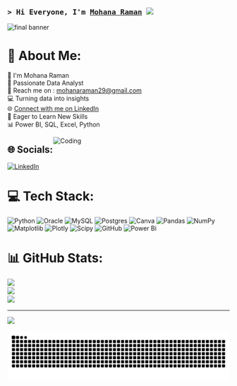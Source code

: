 ### <samp>&gt; Hi Everyone, I'm <a href="https://Mohana.netlify.app" target="_blank">Mohana Raman</a> <img src="https://media.giphy.com/media/hvRJCLFzcasrR4ia7z/giphy.gif" width="25"> </samp>



![final banner](https://github.com/user-attachments/assets/fa0abe21-9762-4b41-8222-11b61e3c78d9)



# 💫 About Me:
   💫  I'm Mohana Raman<br>   🎯  Passionate Data Analyst<br>   📧 Reach me on : mohanaraman29@gmail.com <br>   💻  Turning data into insights <br>     🌐 [Connect with me on LinkedIn](https://www.linkedin.com/in/mohana29)<br>   🌱  Eager to Learn New Skills<br>    📊  Power BI, SQL, Excel, Python<br>  
 
<img align="right" alt="Coding" width="400" src="https://user-images.githubusercontent.com/73159092/106097036-9e8f2980-615c-11eb-9860-5aa437be7fc9.gif">


## 🌐 Socials:
[![LinkedIn](https://img.shields.io/badge/LinkedIn-Connect-blue?style=flat-square&logo=linkedin)](https://www.linkedin.com/in/mohana29/)

  
# 💻 Tech Stack:
![Python](https://img.shields.io/badge/python-3670A0?style=for-the-badge&logo=python&logoColor=ffdd54) ![Oracle](https://img.shields.io/badge/Oracle-F80000?style=for-the-badge&logo=oracle&logoColor=white) ![MySQL](https://img.shields.io/badge/mysql-4479A1.svg?style=for-the-badge&logo=mysql&logoColor=white) ![Postgres](https://img.shields.io/badge/postgres-%23316192.svg?style=for-the-badge&logo=postgresql&logoColor=white) ![Canva](https://img.shields.io/badge/Canva-%2300C4CC.svg?style=for-the-badge&logo=Canva&logoColor=white) ![Pandas](https://img.shields.io/badge/pandas-%23150458.svg?style=for-the-badge&logo=pandas&logoColor=white) ![NumPy](https://img.shields.io/badge/numpy-%23013243.svg?style=for-the-badge&logo=numpy&logoColor=white) ![Matplotlib](https://img.shields.io/badge/Matplotlib-%23ffffff.svg?style=for-the-badge&logo=Matplotlib&logoColor=black) ![Plotly](https://img.shields.io/badge/Plotly-%233F4F75.svg?style=for-the-badge&logo=plotly&logoColor=white) ![Scipy](https://img.shields.io/badge/SciPy-%230C55A5.svg?style=for-the-badge&logo=scipy&logoColor=%white) ![GitHub](https://img.shields.io/badge/github-%23121011.svg?style=for-the-badge&logo=github&logoColor=white) ![Power Bi](https://img.shields.io/badge/power_bi-F2C811?style=for-the-badge&logo=powerbi&logoColor=black)
# 📊 GitHub Stats:
![](https://github-readme-stats.vercel.app/api?username=mohanaraman29&theme=dark&hide_border=false&include_all_commits=false&count_private=false)<br/>
![](https://github-readme-streak-stats.herokuapp.com/?user=mohanaraman29&theme=dark&hide_border=false)<br/>
![](https://github-readme-stats.vercel.app/api/top-langs/?username=mohanaraman29&theme=dark&hide_border=false&include_all_commits=false&count_private=false&layout=compact)

---
[![](https://visitcount.itsvg.in/api?id=mohanaraman29&icon=0&color=0)](https://visitcount.itsvg.in)

<!-- Proudly created with GPRM ( https://gprm.itsvg.in ) -->

![snake gif](https://github.com/mohanaraman29/mohanaraman29/blob/output/github-snake-dark.svg)




























































































































































































































































































































